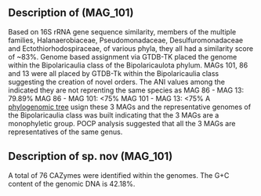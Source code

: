 ## Description of   (MAG_101)

<!-- 
Genome completeness is ;89.83
Genome contamination is ;0.0
 -->

Based on 16S rRNA gene sequence similarity, 
members of the 
multiple families, 
Halanaerobiaceae, Pseudomonadaceae, Desulfuromonadaceae and Ectothiorhodospiraceae,
of various phyla,
they all had a similarity score of ~83%.
Genome based assignment via GTDB-TK placed the genome within the 
Bipolaricaulia class of the Bipolaricaulota phylum.
MAGs 101, 86 and 13
were all placed by GTDB-Tk 
within the 
Bipolaricaulia class
suggesting the creation of novel orders. 
The ANI values among the indicated they are not 
reprenting the same species as 
MAG 86 - MAG 13:	79.89%
MAG 86 - MAG 101: <75%
MAG 101 - MAG 13: <75%
A [phylogenomic tree](https://github.com/hariszaf/karpathos-swamp/blob/main/MAGs/Phylogenies/bac/c__Bipolaricaulia/investigation_bs.iqtree) usign these 3 MAGs and 
the representative genomes of the Bipolaricaulia class
was built indicating that the 3 MAGs are a monophyletic group.
POCP analysis suggested that all the 3 MAGs are representatives of the same genus. 


## Description of  sp. nov (MAG_101)

A total of 76 CAZymes were identified within the genomes. 
The G+C content of the genomic DNA is 42.18%.
